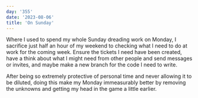 ```yaml
---
day: '355'
date: '2023-08-06'
title: 'On Sunday'
---
```


Where I used to spend my whole Sunday dreading work on Monday, I sacrifice just half an hour of my weekend to checking what I need to do at work for the coming week. Ensure the tickets I need have been created, have a think about what I might need from other people and send messages or invites, and maybe make a new branch for the code I need to write.

After being so extremely protective of personal time and never allowing it to be diluted, doing this make my Monday immeasurably better by removing the unknowns and getting my head in the game a little earlier.

